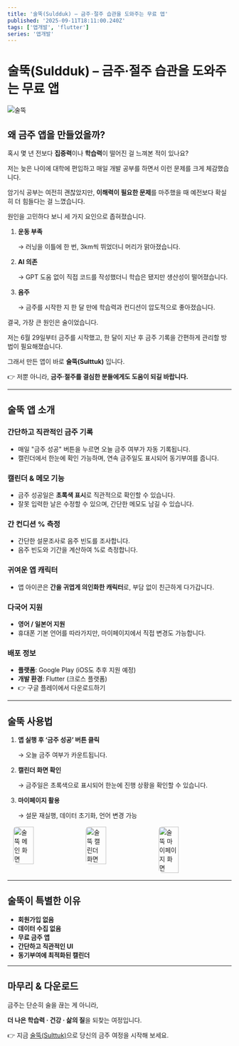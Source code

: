 ```yaml
---
title: '술뚝(Suldduk) – 금주·절주 습관을 도와주는 무료 앱'
published: '2025-09-11T18:11:00.240Z'
tags: ['앱개발', 'flutter']
series: '앱개발'
---
```


# 술뚝(Suldduk) – 금주·절주 습관을 도와주는 무료 앱

![술뚝](/images/suldduk/liver.png)

## 왜 금주 앱을 만들었을까?

혹시 몇 년 전보다 **집중력**이나 **학습력**이 떨어진 걸 느껴본 적이 있나요?

저는 늦은 나이에 대학에 편입하고 매일 개발 공부를 하면서 이런 문제를 크게 체감했습니다.

암기식 공부는 여전히 괜찮았지만, **이해력이 필요한 문제**를 마주했을 때 예전보다 확실히 더 힘들다는 걸 느꼈습니다.

원인을 고민하다 보니 세 가지 요인으로 좁혀졌습니다.

1. **운동 부족**

   → 러닝을 이틀에 한 번, 3km씩 뛰었더니 머리가 맑아졌습니다.

2. **AI 의존**

   → GPT 도움 없이 직접 코드를 작성했더니 학습은 됐지만 생산성이 떨어졌습니다.

3. **음주**

   → 금주를 시작한 지 한 달 만에 학습력과 컨디션이 압도적으로 좋아졌습니다.

결국, 가장 큰 원인은 술이었습니다.

저는 6월 29일부터 금주를 시작했고, 한 달이 지난 후 금주 기록을 간편하게 관리할 방법이 필요해졌습니다.

그래서 만든 앱이 바로 **술뚝(Sulttuk)** 입니다.

👉 저뿐 아니라, **금주·절주를 결심한 분들에게도 도움이 되길 바랍니다.**

---

## 술뚝 앱 소개

### 간단하고 직관적인 금주 기록

- 매일 "금주 성공" 버튼을 누르면 오늘 금주 여부가 자동 기록됩니다.
- 캘린더에서 한눈에 확인 가능하며, 연속 금주일도 표시되어 동기부여를 줍니다.

### 캘린더 & 메모 기능

- 금주 성공일은 **초록색 표시**로 직관적으로 확인할 수 있습니다.
- 잘못 입력한 날은 수정할 수 있으며, 간단한 메모도 남길 수 있습니다.

### 간 컨디션 % 측정

- 간단한 설문조사로 음주 빈도를 조사합니다.
- 음주 빈도와 기간을 계산하여 %로 측정합니다.

### 귀여운 앱 캐릭터

- 앱 아이콘은 **간을 귀엽게 의인화한 캐릭터**로, 부담 없이 친근하게 다가갑니다.

### 다국어 지원

- **영어 / 일본어 지원**
- 휴대폰 기본 언어를 따라가지만, 마이페이지에서 직접 변경도 가능합니다.

### 배포 정보

- **플랫폼**: Google Play (iOS도 추후 지원 예정)
- **개발 환경**: Flutter (크로스 플랫폼)
- 👉 구글 플레이에서 다운로드하기

---

## 술뚝 사용법

1. **앱 실행 후 ‘금주 성공’ 버튼 클릭**

   → 오늘 금주 여부가 카운트됩니다.

2. **캘린더 화면 확인**

   → 금주일은 초록색으로 표시되어 한눈에 진행 상황을 확인할 수 있습니다.

3. **마이페이지 활용**

   → 설문 재실행, 데이터 초기화, 언어 변경 가능

<div style="display:flex; gap:12px; justify-content:center; flex-wrap:wrap; margin:16px 0;">
  <img src="/images/suldduk/1.webp" alt="술뚝 메인 화면" style="width:30%; max-width:260px; height:auto; border-radius:8px;" loading="lazy" />
  <img src="/images/suldduk/2.webp" alt="술뚝 캘린더 화면" style="width:30%; max-width:260px; height:auto; border-radius:8px;" loading="lazy" />
  <img src="/images/suldduk/3.webp" alt="술뚝 마이페이지 화면" style="width:30%; max-width:260px; height:auto; border-radius:8px;" loading="lazy" />
  
</div>

---

## 술뚝이 특별한 이유

- **회원가입 없음**
- **데이터 수집 없음**
- **무료 금주 앱**
- **간단하고 직관적인 UI**
- **동기부여에 최적화된 캘린더**

---

## 마무리 & 다운로드

금주는 단순히 술을 끊는 게 아니라,

**더 나은 학습력 · 건강 · 삶의 질**을 되찾는 여정입니다.

👉 지금 [술뚝(Sulttuk)](https://thunderdev.site/sulttuk)으로 당신의 금주 여정을 시작해 보세요.
